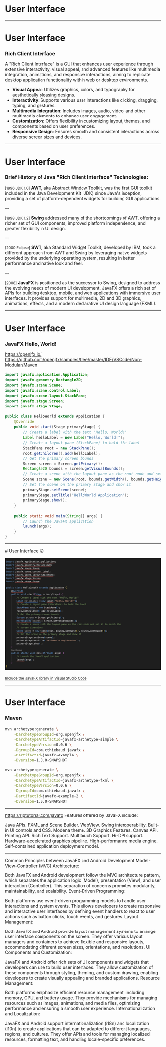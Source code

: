 # User Interface

---

# User Interface

### Rich Client Interface

A "Rich Client Interface" is a GUI that enhances user experience through extensive interactivity, visual appeal, and advanced features like multimedia integration, animations, and responsive interactions, aiming to replicate desktop application functionality within web or desktop environments.

- **Visual Appeal**: Utilizes graphics, colors, and typography for aesthetically pleasing designs.
- **Interactivity**: Supports various user interactions like clicking, dragging, typing, and gestures.
- **Multimedia Integration**: Includes images, audio, video, and other multimedia elements to enhance user engagement.
- **Customization**: Offers flexibility in customizing layout, themes, and components based on user preferences.
- **Responsive Design**: Ensures smooth and consistent interactions across diverse screen sizes and devices.

---

# User Interface

### Brief History of Java "Rich Client Interface" Technologies:

<small>[1996 JDK 1.0]</small> **AWT**, aka Abstract Window Toolkit, was the first GUI toolkit included in the Java Development Kit (JDK) since Java's inception, providing a set of platform-dependent widgets for building GUI applications

--

<small>[1998 JDK 1.2]</small> **Swing** addressed many of the shortcomings of AWT, offering a richer set of GUI components, improved platform independence, and greater flexibility in UI design.

--

<small>[2000 Eclipse]</small>  **SWT**, aka Standard Widget Toolkit, developed by IBM, took a different approach from AWT and Swing by leveraging native widgets provided by the underlying operating system, resulting in better performance and native look and feel.

--

<small>[2008]</small> **JavaFX** is positioned as the successor to Swing, designed to address the evolving needs of modern UI development.
JavaFX offers a rich set of APIs for building desktop, mobile, and web applications with immersive user interfaces.
It provides support for multimedia, 2D and 3D graphics, animations, effects, and a modern declarative UI design language (FXML).

---

# User Interface

### JavaFX Hello, World!

https://openjfx.io/
https://github.com/openjfx/samples/tree/master/IDE/VSCode/Non-Modular/Maven

```java
import javafx.application.Application;
import javafx.geometry.Rectangle2D;
import javafx.scene.Scene;
import javafx.scene.control.Label;
import javafx.scene.layout.StackPane;
import javafx.stage.Screen;
import javafx.stage.Stage;

public class HelloWorld extends Application {
    @Override
    public void start(Stage primaryStage) {
        // Create a label with the text "Hello, World!"
        Label helloLabel = new Label("Hello, World!");
        // Create a layout pane (StackPane) to hold the label
        StackPane root = new StackPane();
        root.getChildren().add(helloLabel);
        // Get the primary screen bounds
        Screen screen = Screen.getPrimary();
        Rectangle2D bounds = screen.getVisualBounds();
        // Create a scene with the layout pane as the root node and set it to match the screen dimensions
        Scene scene = new Scene(root, bounds.getWidth(), bounds.getHeight());
        // Set the scene on the primary stage and show it
        primaryStage.setScene(scene);
        primaryStage.setTitle("HelloWorld Application");
        primaryStage.show();
    }

    public static void main(String[] args) {
        // Launch the JavaFX application
        launch(args);
    }
}
```

---

# User Interface 😖

<div>
<img src="/images/javaFXdoesNotCompile.jpg" alt="JavaFX does not compile">
</div>

<small> [Include the JavaFX library in Visual Studio Code](/?/exercises/12.md) </small>

---

# User Interface

### Maven

```bash
mvn archetype:generate \
    -DarchetypeGroupId=org.openjfx \
    -DarchetypeArtifactId=javafx-archetype-simple \
    -DarchetypeVersion=0.0.6 \
    -DgroupId=com.cthiebaud.javafx \
    -DartifactId=javafx-example \
    -Dversion=1.0.0-SNAPSHOT
```

```bash
mvn archetype:generate \
    -DarchetypeGroupId=org.openjfx \
    -DarchetypeArtifactId=javafx-archetype-fxml \
    -DarchetypeVersion=0.0.6 \
    -DgroupId=com.cthiebaud.javafx \
    -DartifactId=javafx-example-2 \
    -Dversion=1.0.0-SNAPSHOT
```
---
https://riptutorial.com/javafx
Features offered by JavaFX include:

Java APIs.
FXML and Scene Builder.
WebView.
Swing interoperability.
Built-in UI controls and CSS.
Modena theme.
3D Graphics Features.
Canvas API.
Printing API.
Rich Text Support.
Multitouch Support.
Hi-DPI support.
Hardware-accelerated graphics pipeline.
High-performance media engine.
Self-contained application deployment model.

---

Common Principles between JavaFX and Android Development
Model-View-Controller (MVC) Architecture:

Both JavaFX and Android development follow the MVC architecture pattern, which separates the application logic (Model), presentation (View), and user interaction (Controller). This separation of concerns promotes modularity, maintainability, and scalability.
Event-Driven Programming:

Both platforms use event-driven programming models to handle user interactions and system events. This allows developers to create responsive and interactive user interfaces by defining event handlers to react to user actions such as button clicks, touch events, and gestures.
Layout Management:

Both JavaFX and Android provide layout management systems to arrange user interface components on the screen. They offer various layout managers and containers to achieve flexible and responsive layouts, accommodating different screen sizes, orientations, and resolutions.
UI Components and Customization:

JavaFX and Android offer rich sets of UI components and widgets that developers can use to build user interfaces. They allow customization of these components through styling, theming, and custom drawing, enabling developers to create visually appealing and branded applications.
Resource Management:

Both platforms emphasize efficient resource management, including memory, CPU, and battery usage. They provide mechanisms for managing resources such as images, animations, and media files, optimizing performance and ensuring a smooth user experience.
Internationalization and Localization:

JavaFX and Android support internationalization (i18n) and localization (l10n) to create applications that can be adapted to different languages, regions, and cultures. They offer APIs and tools for managing localized resources, formatting text, and handling locale-specific preferences.
